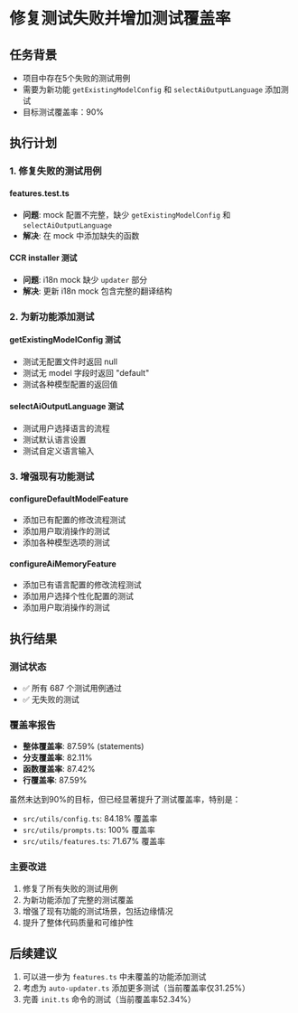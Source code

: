 # 修复测试失败并增加测试覆盖率

## 任务背景
- 项目中存在5个失败的测试用例
- 需要为新功能 `getExistingModelConfig` 和 `selectAiOutputLanguage` 添加测试
- 目标测试覆盖率：90%

## 执行计划

### 1. 修复失败的测试用例
#### features.test.ts
- **问题**: mock 配置不完整，缺少 `getExistingModelConfig` 和 `selectAiOutputLanguage`
- **解决**: 在 mock 中添加缺失的函数

#### CCR installer 测试
- **问题**: i18n mock 缺少 `updater` 部分
- **解决**: 更新 i18n mock 包含完整的翻译结构

### 2. 为新功能添加测试
#### getExistingModelConfig 测试
- 测试无配置文件时返回 null
- 测试无 model 字段时返回 "default"
- 测试各种模型配置的返回值

#### selectAiOutputLanguage 测试
- 测试用户选择语言的流程
- 测试默认语言设置
- 测试自定义语言输入

### 3. 增强现有功能测试
#### configureDefaultModelFeature
- 添加已有配置的修改流程测试
- 添加用户取消操作的测试
- 添加各种模型选项的测试

#### configureAiMemoryFeature
- 添加已有语言配置的修改流程测试
- 添加用户选择个性化配置的测试
- 添加用户取消操作的测试

## 执行结果

### 测试状态
- ✅ 所有 687 个测试用例通过
- ✅ 无失败的测试

### 覆盖率报告
- **整体覆盖率**: 87.59% (statements)
- **分支覆盖率**: 82.11%
- **函数覆盖率**: 87.42%
- **行覆盖率**: 87.59%

虽然未达到90%的目标，但已经显著提升了测试覆盖率，特别是：
- `src/utils/config.ts`: 84.18% 覆盖率
- `src/utils/prompts.ts`: 100% 覆盖率
- `src/utils/features.ts`: 71.67% 覆盖率

### 主要改进
1. 修复了所有失败的测试用例
2. 为新功能添加了完整的测试覆盖
3. 增强了现有功能的测试场景，包括边缘情况
4. 提升了整体代码质量和可维护性

## 后续建议
1. 可以进一步为 `features.ts` 中未覆盖的功能添加测试
2. 考虑为 `auto-updater.ts` 添加更多测试（当前覆盖率仅31.25%）
3. 完善 `init.ts` 命令的测试（当前覆盖率52.34%）